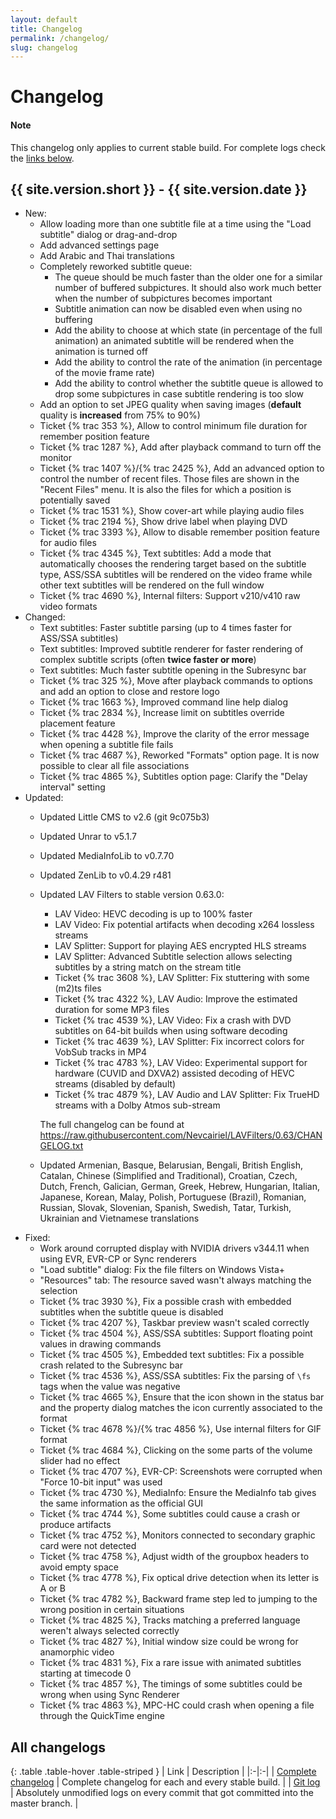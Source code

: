 ```yaml
---
layout: default
title: Changelog
permalink: /changelog/
slug: changelog
---
```


# Changelog

<div class="alert alert-info" role="alert">
    <h4><i class="fa fa-info-circle"></i> Note</h4>
    <p>
        This changelog only applies to current stable build.
        For complete logs check the <a href="#all-changelogs" class="alert-link">links below</a>.
   </p>
</div>


## {{ site.version.short }} - {{ site.version.date }}
* New:
  * Allow loading more than one subtitle file at a time using the "Load subtitle" dialog or drag-and-drop
  * Add advanced settings page
  * Add Arabic and Thai translations
  * Completely reworked subtitle queue:
    * The queue should be much faster than the older one for a similar number of buffered subpictures.
      It should also work much better when the number of subpictures becomes important
    * Subtitle animation can now be disabled even when using no buffering
    * Add the ability to choose at which state (in percentage of the full animation) an animated subtitle
      will be rendered when the animation is turned off
    * Add the ability to control the rate of the animation (in percentage of the movie frame rate)
    * Add the ability to control whether the subtitle queue is allowed to drop some subpictures in case
      subtitle rendering is too slow
  * Add an option to set JPEG quality when saving images (**default** quality is **increased** from 75% to 90%)
  * Ticket {% trac 353 %}, Allow to control minimum file duration for remember position feature
  * Ticket {% trac 1287 %}, Add after playback command to turn off the monitor
  * Ticket {% trac 1407 %}/{% trac 2425 %}, Add an advanced option to control the number of recent files. Those files are shown
    in the "Recent Files" menu. It is also the files for which a position is potentially saved
  * Ticket {% trac 1531 %}, Show cover-art while playing audio files
  * Ticket {% trac 2194 %}, Show drive label when playing DVD
  * Ticket {% trac 3393 %}, Allow to disable remember position feature for audio files
  * Ticket {% trac 4345 %}, Text subtitles: Add a mode that automatically chooses the rendering target based on the
    subtitle type, ASS/SSA subtitles will be rendered on the video frame while other text subtitles will
    be rendered on the full window
  * Ticket {% trac 4690 %}, Internal filters: Support v210/v410 raw video formats
* Changed:
  * Text subtitles: Faster subtitle parsing (up to 4 times faster for ASS/SSA subtitles)
  * Text subtitles: Improved subtitle renderer for faster rendering of complex subtitle scripts (often **twice faster or more**)
  * Text subtitles: Much faster subtitle opening in the Subresync bar
  * Ticket {% trac 325 %}, Move after playback commands to options and add an option to close and restore logo
  * Ticket {% trac 1663 %}, Improved command line help dialog
  * Ticket {% trac 2834 %}, Increase limit on subtitles override placement feature
  * Ticket {% trac 4428 %}, Improve the clarity of the error message when opening a subtitle file fails
  * Ticket {% trac 4687 %}, Reworked "Formats" option page. It is now possible to clear all file associations
  * Ticket {% trac 4865 %}, Subtitles option page: Clarify the "Delay interval" setting
* Updated:
  * Updated Little CMS to v2.6 (git 9c075b3)
  * Updated Unrar to v5.1.7
  * Updated MediaInfoLib to v0.7.70
  * Updated ZenLib to v0.4.29 r481
  * Updated LAV Filters to stable version 0.63.0:
      * LAV Video: HEVC decoding is up to 100% faster
      * LAV Video: Fix potential artifacts when decoding x264 lossless streams
      * LAV Splitter: Support for playing AES encrypted HLS streams
      * LAV Splitter: Advanced Subtitle selection allows selecting subtitles by a string match on the stream title
      * Ticket {% trac 3608 %}, LAV Splitter: Fix stuttering with some (m2)ts files
      * Ticket {% trac 4322 %}, LAV Audio: Improve the estimated duration for some MP3 files
      * Ticket {% trac 4539 %}, LAV Video: Fix a crash with DVD subtitles on 64-bit builds when using software decoding
      * Ticket {% trac 4639 %}, LAV Splitter: Fix incorrect colors for VobSub tracks in MP4
      * Ticket {% trac 4783 %}, LAV Video: Experimental support for hardware (CUVID and DXVA2) assisted decoding of HEVC streams (disabled by default)
      * Ticket {% trac 4879 %}, LAV Audio and LAV Splitter: Fix TrueHD streams with a Dolby Atmos sub-stream

    The full changelog can be found at <https://raw.githubusercontent.com/Nevcairiel/LAVFilters/0.63/CHANGELOG.txt>
  * Updated Armenian, Basque, Belarusian, Bengali, British English, Catalan, Chinese (Simplified and Traditional),
    Croatian, Czech, Dutch, French, Galician, German, Greek, Hebrew, Hungarian, Italian, Japanese, Korean, Malay,
    Polish, Portuguese (Brazil), Romanian, Russian, Slovak, Slovenian, Spanish, Swedish, Tatar, Turkish, Ukrainian
    and Vietnamese translations
* Fixed:
  * Work around corrupted display with NVIDIA drivers v344.11 when using EVR, EVR-CP or Sync renderers
  * "Load subtitle" dialog: Fix the file filters on Windows Vista+
  * "Resources" tab: The resource saved wasn't always matching the selection
  * Ticket {% trac 3930 %}, Fix a possible crash with embedded subtitles when the subtitle queue is disabled
  * Ticket {% trac 4207 %}, Taskbar preview wasn't scaled correctly
  * Ticket {% trac 4504 %}, ASS/SSA subtitles: Support floating point values in drawing commands
  * Ticket {% trac 4505 %}, Embedded text subtitles: Fix a possible crash related to the Subresync bar
  * Ticket {% trac 4536 %}, ASS/SSA subtitles: Fix the parsing of `\fs` tags when the value was negative
  * Ticket {% trac 4665 %}, Ensure that the icon shown in the status bar and the property dialog
    matches the icon currently associated to the format
  * Ticket {% trac 4678 %}/{% trac 4856 %}, Use internal filters for GIF format
  * Ticket {% trac 4684 %}, Clicking on the some parts of the volume slider had no effect
  * Ticket {% trac 4707 %}, EVR-CP: Screenshots were corrupted when "Force 10-bit input" was used
  * Ticket {% trac 4730 %}, MediaInfo: Ensure the MediaInfo tab gives the same information as the official GUI
  * Ticket {% trac 4744 %}, Some subtitles could cause a crash or produce artifacts
  * Ticket {% trac 4752 %}, Monitors connected to secondary graphic card were not detected
  * Ticket {% trac 4758 %}, Adjust width of the groupbox headers to avoid empty space
  * Ticket {% trac 4778 %}, Fix optical drive detection when its letter is A or B
  * Ticket {% trac 4782 %}, Backward frame step led to jumping to the wrong position in certain situations
  * Ticket {% trac 4825 %}, Tracks matching a preferred language weren't always selected correctly
  * Ticket {% trac 4827 %}, Initial window size could be wrong for anamorphic video
  * Ticket {% trac 4831 %}, Fix a rare issue with animated subtitles starting at timecode 0
  * Ticket {% trac 4857 %}, The timings of some subtitles could be wrong when using Sync Renderer
  * Ticket {% trac 4863 %}, MPC-HC could crash when opening a file through the QuickTime engine


## All changelogs

<div markdown="1" class="table-responsive">

{: .table .table-hover .table-striped }
| Link | Description |
|:-|:-|
| [Complete changelog](https://trac.mpc-hc.org/wiki/Changelog) | Complete changelog for each and every stable build. |
| [Git log](https://github.com/mpc-hc/mpc-hc/commits/master/) | Absolutely unmodified logs on every commit that got committed into the master branch. |

</div>
